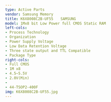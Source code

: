 ```yaml
---
type: Active Parts
vendor: Samsung Memory
title: K6X8008C2B-UF55　　SAMSUNG
model: 1Mx8 bit Low Power full CMOS Static RAM
left-cols: 
- Process Technology 
- Organization 
- Power Supply Voltage 
- Low Data Retention Voltage 
- Three state output and TTL Compatible
- Package Type 
right-cols: 
- Full CMOS
- 1M x8
- 4.5~5.5V
- 2.0V(Min)
- 
- 44-TSOP2-400F
img: K6X8008C2B-UF55.jpg
---
```

